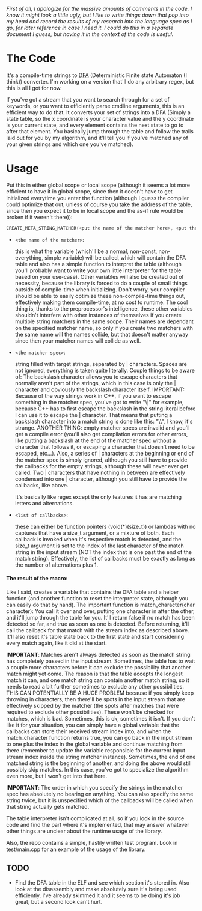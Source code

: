 
*First of all, I apologize for the massive amounts of comments in the code. I know it might look a little ugly, but I like to
write things down that pop into my head and record the results of my research into the language spec as I go, for later reference in case
I need it. I could do this in a separate document I guess, but having it in the context of the code is useful.*

# The Code

It's a compile-time strings to [DFA](https://en.wikipedia.org/wiki/Deterministic_finite_automaton) (Deterministic Finite state Automaton (I think)) converter. I'm working on a version that'll do any arbitrary regex, but this is all I got for now.

If you've got a stream that you want to search through for a set of keywords, or you want to efficiently parse cmdline arguments, this is
an efficient way to do that. It converts your set of strings into a DFA (Simply a state table, so the x coordinate is your character value and
the y coordinate is your current state, and every element contains the next state to go to after that element. You basically jump through
the table and follow the trails laid out for you by my algorithm, and it'll tell you if you've matched any of your given strings and which one
you've matched).

# Usage

Put this in either global scope or local scope (although it seems a lot more efficient to have it in global scope, since then
it doesn't have to get initialized everytime you enter the function (although I guess the compiler could optimize that out, unless of course
you take the address of the table, since then you expect it to be in local scope and the as-if rule would be broken if it weren't there)):

```cpp
CREATE_META_STRING_MATCHER(<put the name of the matcher here>, <put the matcher spec here, see below>, <a comma-separated list of callbacks>);
```

+ `<the name of the matcher>`:

    this is what the variable (which'll be a normal, non-const, non-everything, simple variable) will be called,
    which will contain the DFA table and also has a simple function to interpret the table (although you'll probably want to write your
    own little interpreter for the table based on your use-case).
    Other variables will also be created out of necessity, because the library is forced to do a couple of small things outside of compile-time
    when initializing. Don't worry, your compiler should be able to easily optimize these non-compile-time things out, effectively making
    them compile-time, at no cost to runtime.
    The cool thing is, thanks to the preprocessor's intelligence, these other variables shouldn't interfere with
    other instances of themselves if you
    create multiple string matchers in the same scope. Their names are dependant on the specified matcher name, so only if you
    create two matchers with the same name will the names collide, but that doesn't matter anyway since then your matcher names will collide as well.

+ `<the matcher spec>`:

    string filled with target strings, separated by | characters. Spaces are not ignored, everything is taken quite literally.
    Couple things to be aware of:
    The backslash character allows you to escape characters that normally aren't part of the strings, which in this case is only the | character
    and obviously the backslash character itself.
    IMPORTANT: Because of the way strings work in C++, if you want to escape something in the matcher spec, you've got to write "\\|" for example,
    because C++ has to first escape the backslash in the string literal before I can use it to escape the | character.
    That means that putting a backslash character into a match string is done like this: "\\\\", I know, it's strange.
    ANOTHER THING: empty matcher specs are invalid and you'll get a compile error (you'll also get compilation errors for other errors, like
    putting a backslash at the end of the matcher spec without a character that follows it, or escaping a character that doesn't need to be
    escaped, etc...).
    Also, a series of | characters at the beginning or end of the matcher spec is simply ignored, although you still have to provide the callbacks
    for the empty strings, although these will never ever get called.
    Two | characters that have nothing in between are effectively condensed into one | character, although you still have to provide the callbacks,
    like above.

    It's basically like regex except the only features it has are matching letters and alternations.

+ `<list of callbacks>`:

    these can either be function pointers (void(*)(size_t)) or lambdas with no captures that have a size_t argument,
    or a mixture of both. Each callback is invoked when it's respective match is detected, and the size_t argument is set
    to the index of the last character of the match string in the input stream (NOT the index that is one past the end of the match string).
    Effectively, the list of callbacks must be exactly as long as the number of alternations plus 1.

#### The result of the macro:

Like I said, creates a variable that contains the DFA table and a helper function (and another function to reset the interpreter state,
although you can easily do that by hand).
The important function is match_character(char character):
You call it over and over, putting one character in after the other, and it'll jump through the table for you.
It'll return false if no match has been detected so far, and true as soon as one is detected.
Before returning, it'll call the callback for that match with the stream index as described above.
It'll also reset it's table state back to the first state and start considering every match again, like it did at the start.

**IMPORTANT**: Matches aren't always detected as soon as the match string has completely passed in the input stream. Sometimes,
the table has to wait a couple more characters before it can exclude the possibility that another match might yet come.
The reason is that the table accepts the longest match it can, and one match string can contain another match string,
so it needs to read a bit further sometimes to exclude any other possibilities.
THIS CAN POTENTIALLY BE A HUGE PROBLEM because if you simply keep throwing in characters, then there'll be spots in the input stream
that are effectively skipped by the matcher (the spots after matches that were required to exclude other possibilities).
These won't be checked for matches, which is bad.
Sometimes, this is ok, sometimes it isn't. If you don't like it for your situation, you can simply have a global variable that the
callbacks can store their received stream index into, and when the match_character function returns true, you can
go back in the input stream to one plus the index in the global variable and continue matching from there (remember to update the 
variable responsible for the current input stream index inside the string matcher instance).
Sometimes, the end of one matched string is the beginning of another, and doing the above would still possibly skip matches.
In this case, you've got to specialize the algorithm even more, but I won't get into that here.

**IMPORTANT**: The order in which you specify the strings in the matcher spec has absolutely no bearing on anything. You can also specify the
same string twice, but it is unspecified which of the callbacks will be called when that string actually gets matched.

The table interpreter isn't complicated at all, so if you look in the source code and find the part where it's implemented, that
may answer whatever other things are unclear about the runtime usage of the library.

Also, the repo contains a simple, hastily written test program. Look in test/main.cpp for an example of the usage of the library.

## TODO
+ Find the DFA table in the ELF and see which section it's stored in. Also look at the disassembly and make absolutely sure
it's being used efficiently. I've already skimmed it and it seems to be doing it's job great, but a second look can't hurt.
